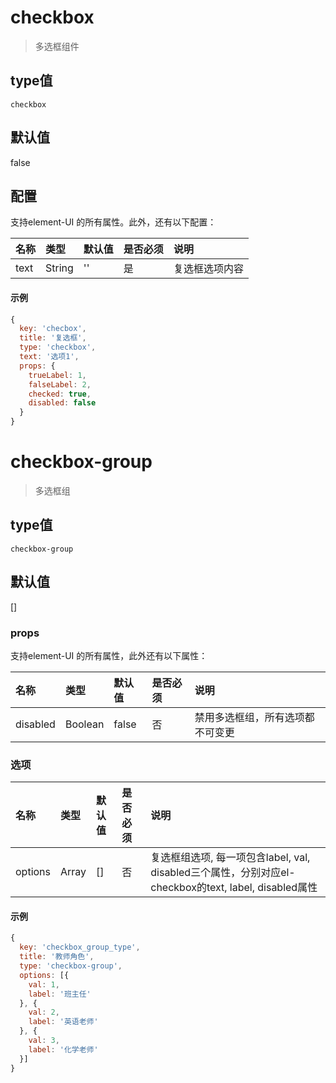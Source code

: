 # checkbox
> 多选框组件

## type值
`checkbox`

## 默认值
false

## 配置

支持element-UI 的所有属性。此外，还有以下配置：

名称  | 类型 | 默认值 | 是否必须 | 说明
:---- | :---- | :---- | :---- | :----
text | String | '' | 是 | 复选框选项内容

#### 示例

```javascript
{
  key: 'checbox',
  title: '复选框',
  type: 'checkbox',
  text: '选项1',
  props: {
    trueLabel: 1,
    falseLabel: 2,
    checked: true,
    disabled: false
  }
}
```
# checkbox-group
> 多选框组

## type值
`checkbox-group`

## 默认值
[]

### props
支持element-UI 的所有属性，此外还有以下属性：

名称  | 类型 | 默认值 | 是否必须 | 说明
:---- | :---- | :---- | :---- | :----
disabled | Boolean | false | 否 | 禁用多选框组，所有选项都不可变更


### 选项
名称  | 类型 | 默认值 | 是否必须 | 说明
:---- | :---- | :---- | :---- | :----
options | Array | [] | 否 | 复选框组选项, 每一项包含label, val, disabled三个属性，分别对应el-checkbox的text, label, disabled属性

#### 示例

```javascript
{
  key: 'checkbox_group_type',
  title: '教师角色',
  type: 'checkbox-group',
  options: [{
    val: 1,
    label: '班主任'
  }, {
    val: 2,
    label: '英语老师'
  }, {
    val: 3,
    label: '化学老师'
  }]
}
```
